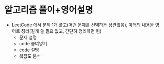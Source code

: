 # 알고리즘 풀이+영어설명

- LeetCode 에서 문제 1개 풀고(어떤 문제를 선택하든 상관없음), 아래의 내용을 영어로 정리(길게 쓸 필요 없고, 간단히 정리하면 됨)
  - 문제 설명
  - code 붙여넣기
  - code 설명
  - 복잡도 분석
